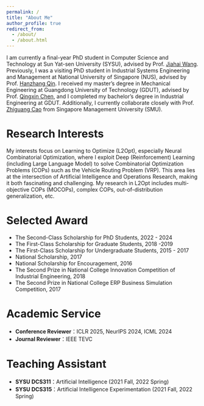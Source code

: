 ```yaml
---
permalink: /
title: "About Me"
author_profile: true
redirect_from: 
  - /about/
  - /about.html
---
```


I am currently a final-year PhD student in Computer Science and Technology at Sun Yat-sen University (SYSU), advised by Prof. [Jiahai Wang](https://cse.sysu.edu.cn/content/2551). Previously, I was a visiting PhD student in Industrial Systems Engineering and Management at National University of Singapore (NUS), advised by Prof. [Hanzhang Qin](https://hanzhangqin.com/). I received my master’s degree in Mechanical Engineering at Guangdong University of Technology (GDUT), advised by Prof. [Qingxin Chen](https://jdgcxy.gdut.edu.cn/info/1099/2000.htm), and I completed my bachelor’s degree in Industrial Engineering at GDUT. Additionally, I currently collaborate closely with Prof. [Zhiguang Cao](https://zhiguangcaosg.github.io/) from Singapore Management University (SMU).

Research Interests
======
My interests focus on Learning to Optimize (L2Opt), especially Neural Combinatorial Optimization, where I exploit Deep (Reinforcement) Learning (including Large Language Model) to solve Combinatorial Optimization Problems (COPs) such as the Vehicle Routing Problem (VRP). This area lies at the intersection of Artificial Intelligence and Operations Research, making it both fascinating and challenging. My research in L2Opt includes multi-objective COPs (MOCOPs), complex COPs, out-of-distribution generalization, etc.

Selected Award
======
- The Second-Class Scholarship for PhD Students, 2022 - 2024
- The First-Class Scholarship for Graduate Students, 2018 -2019
- The First-Class Scholarship for Undergraduate Students, 2015 - 2017
- National Scholarship, 2017
- National Scholarship for Encouragement, 2016
- The Second Prize in National College Innovation Competition of Industrial Engineering, 2018
- The Second Prize in National College ERP Business Simulation Competition, 2017

Academic Service
======
- **Conference Reviewer**：ICLR 2025, NeurIPS 2024, ICML 2024
- **Journal Reviewer**：IEEE TEVC

Teaching Assistant
======
- **SYSU DCS311**：Artificial Intelligence (2021 Fall, 2022 Spring)
- **SYSU DCS315**：Artificial Intelligence Experimentation (2021 Fall, 2022 Spring)
